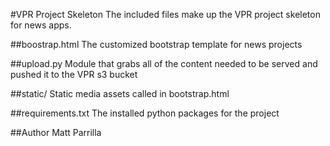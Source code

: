 #VPR Project Skeleton
The included files make up the VPR project skeleton for news apps.

##boostrap.html
The customized bootstrap template for news projects

##upload.py
Module that grabs all of the content needed to be served and pushed it to the VPR s3 bucket

##static/
Static media assets called in bootstrap.html

##requirements.txt
The installed python packages for the project

##Author
Matt Parrilla
